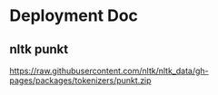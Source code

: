# Deployment Doc


## nltk punkt
https://raw.githubusercontent.com/nltk/nltk_data/gh-pages/packages/tokenizers/punkt.zip